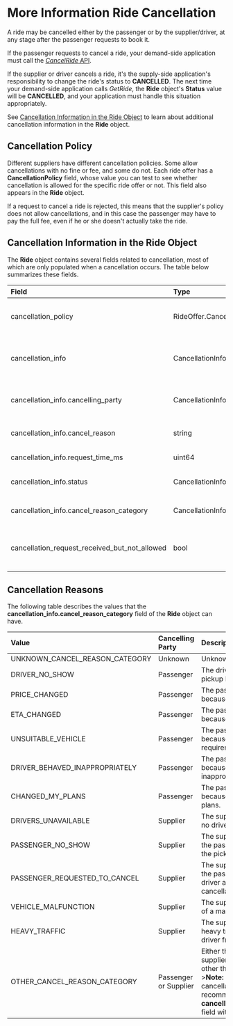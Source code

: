 # More Information Ride Cancellation #

A ride may be cancelled either by the passenger or by the supplier/driver, at any stage after the passenger requests to book it.

If the passenger requests to cancel a ride, your demand-side application must call the [*CancelRide* API](https://github.com/Developers-Here-Mobility/HERE-Mobility-Demand-API-Developer-Guide/blob/master/DemandDevGuide_CancelRide.md).

If the supplier or driver cancels a ride, it's the supply-side application's responsibility to change the ride's status to **CANCELLED**. The next time your demand-side application calls *GetRide*, the **Ride** object's **Status** value will be **CANCELLED**, and your application must handle this situation appropriately.

See [Cancellation Information in the Ride Object](#InfoInRideObject) to learn about additional cancellation information in the **Ride** object.

## Cancellation Policy ##

Different suppliers have different cancellation policies. Some allow cancellations with no fine or fee, and some do not. Each ride offer has a **CancellationPolicy** field, whose value you can test to see whether cancellation is allowed for the specific ride offer or not. This field also appears in the **Ride** object.

If a request to cancel a ride is rejected, this means that the supplier's policy does not allow cancellations, and in this case the passenger may have to pay the full fee, even if he or she doesn't actually take the ride.

<a name="InfoInRideObject"></a>
## Cancellation Information in the Ride Object ##

The **Ride** object contains several fields related to cancellation, most of which are only populated when a cancellation occurs. The table below summarizes these fields.

Field | Type | Description
:-----|:-----|:-----------
cancellation_policy | RideOffer.CancellationPolicy | The supplier's cancellation policy. Possible values are: **UNKNOWN_CANCEL_POLICY**, **ALLOWED**, **NOT_ALLOWED**
cancellation_info | CancellationInfo | Optional. When a cancellation occurs, this field contains information about the cancellation. See more details below.
cancellation_info.cancelling_party | CancellationInfo.Party | Which party canceled the ride. Possible values are: **UNKNOWN**, **DEMANDER**, **SUPPLIER**.
cancellation_info.cancel_reason | string | A free-text cancellation reason entered by the cancelling party.
cancellation_info.request_time_ms | uint64 | The time the cancellation was requested.
cancellation_info.status | CancellationInfo.Status | Possible values are: **PROCESSING**, **ACCEPTED**, **REJECTED**.
cancellation_info.cancel_reason_category | CancellationInfo.CancelReasonCategory | An enumerated type for cancellation reasons. See below.
cancellation_request_received_but_not_allowed | bool | A boolean flag. If true, this indicates that the cancellation request was received but rejected due to cancellation policy.

## Cancellation Reasons ##

The following table describes the values that  the **cancellation_info.cancel_reason_category** field of the **Ride** object can have.

Value | Cancelling Party | Description
:-----|:-----------------|:------------
UNKNOWN_CANCEL_REASON_CATEGORY | Unknown | Unknown cancellation reason
DRIVER_NO_SHOW | Passenger | The driver didn't arrive at the pickup location.
PRICE_CHANGED | Passenger | The passenger cancelled because the ride price changed.
ETA_CHANGED | Passenger | The passenger cancelled because the ride ETA changed.
UNSUITABLE_VEHICLE | Passenger | The passenger cancelled because the vehicle did not meet requirements.
DRIVER_BEHAVED_INAPPROPRIATELY | Passenger | The passenger cancelled because the driver behaved inappropriately.
CHANGED_MY_PLANS | Passenger | The passenger cancelled because of a change in his/her plans.
DRIVERS_UNAVAILABLE | Supplier | The supplier cancelled because no drivers were available.
PASSENGER_NO_SHOW | Supplier | The supplier cancelled because the passenger did not arrive at the pickup location.
PASSENGER_REQUESTED_TO_CANCEL | Supplier | The supplier cancelled because the passenger spoke to the driver and requested a cancellation.
VEHICLE_MALFUNCTION | Supplier | The supplier cancelled because of a malfunction in the vehicle.
HEAVY_TRAFFIC | Supplier | The supplier cancelled because heavy traffic is preventing the driver from arriving.
OTHER_CANCEL_REASON_CATEGORY | Passenger or Supplier | Either the passenger or the supplier cancelled for any reason other than the above.<br/>>**Note:** If you use the OTHER cancellation reason, we recommend filling the free-text **cancellation_info.cancel_reason** field with a user-defined entry.



